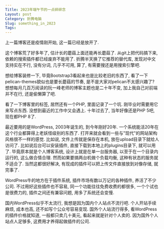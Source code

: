 ```yaml
---
Title: 2023年端午节的一点碎碎念
Layout: post
Category: 折腾电脑
Slug: something_in_2023
Tags:
---
```


上一篇博客还是疫情刚开始, 这一篇已经是放开了.

这个博客荒了好多年了, 估计长的蘑菇上面还能再长蘑菇了. 从git上把代码搞下来, 依赖的搜索插件都已经废弃不能用了.
折腾半天换了它推荐的替代库, 发现对中文支持实在不行, 没有分词, 几乎不可用, 算了, 有需要搜还是用搜索引擎吧.

<!-- PELICAN_END_SUMMARY -->

想给博客装修一下, 毕竟Bootstrap3看起来也是比较老旧的东西了, 看了一下pelican-themes貌似也是要长蘑菇的节奏,
是不是大家对pelican不太感兴趣了?
想想每月几百万阅读的阮一峰老师的博客主题也是二十年不变, 加上我自己对前端并不在行, 还是偷懒算了吧.

看了一下博客里的标签, 居然还有一个PHP, 里面记录了一个坑. 刚毕业时需要用它来写点东西. 没想到最近的工作中又会遇上.
十年过去了, 当年好像还是PHP 5吧, 现在都PHP 8了.

最近要用的是WordPress, 2003年诞生的, 到今年刚好20年. 一个系统能活20年在这个行业都算得上老妖怪级别的东西了.
打开来就会看到一些与"现代"的网站架构风格很不一样的感觉.
比如说, 文件上传就是保存在本机, 放在upload目录下就给人访问了. 比如说后台可以安装插件, 直接下载到本地上的plugins目录下,
就可以用了. 毕竟原本就是个人博客系统, 设计上就是在单一台服务器, 以至于在一个目录内运行的, 这么做合情合理.
然而如果要搞两台机做个负载均衡, 这种有状态的服务就不适合了. 当然这都很好解决, 有现成的插件可以把上传文件直接放到对像存储,
就完事了.

WordPress牛的地方在于插件系统, 插件市场有数以万记的各种插件, 养活了不少公司. 不过用好这些插件也不容易,
同一个功能往往免费收费的都很多, 一个个试也是很费力的, 插件之间还有兼容问题, 用多了系统还会变慢.

国内WordPress似乎不太流行, 我想是因为国内个人站点不流行吧. 个人开站手续麻烦, 成本也高, 还不如写个公众号容易变现.
国外个人站流行得多, 看WordPress的插件价格就知道, 一般都只卖几十美元, 看起来就是针对个人卖的.
因为国外个人站点人足够多, 这费用才养得起做插件的公司.


